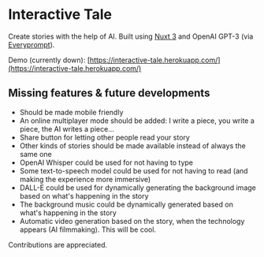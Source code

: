 # Interactive Tale

Create stories with the help of AI. Built using [Nuxt 3](https://v3.nuxtjs.org/) and OpenAI GPT-3 (via [Everyprompt](https://www.everyprompt.com/)).

Demo (currently down): [https://interactive-tale.herokuapp.com/](https://interactive-tale.herokuapp.com/)

## Missing features & future developments

- Should be made mobile friendly
- An online multiplayer mode should be added: I write a piece, you write a piece, the AI writes a piece...
- Share button for letting other people read your story
- Other kinds of stories should be made available instead of always the same one
- OpenAI Whisper could be used for not having to type
- Some text-to-speech model could be used for not having to read (and making the experience more immersive)
- DALL-E could be used for dynamically generating the background image based on what's happening in the story
- The background music could be dynamically generated based on what's happening in the story
- Automatic video generation based on the story, when the technology appears (AI filmmaking). This will be cool.

Contributions are appreciated.
